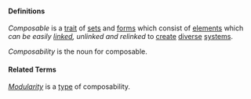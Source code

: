 #### Definitions

*Composable* is a [trait](https://github.com/gcassel/Modular-Organization-Terminology/blob/master/terms/trait.md) of [sets](https://github.com/gcassel/Modular-Organization-Terminology/blob/master/terms/set.md) and [forms](https://github.com/gcassel/Modular-Organization-Terminology/blob/master/terms/form.md) which consist of [elements](https://github.com/gcassel/Modular-Organization-Terminology/blob/master/terms/element.md) which *can be easily [linked](https://github.com/gcassel/Modular-Organization-Terminology/blob/master/terms/linkd.m), unlinked and relinked* to [create](https://github.com/gcassel/Modular-Organization-Terminology/blob/master/terms/create.md) [diverse](https://github.com/gcassel/Modular-Organization-Terminology/blob/master/terms/diverse.md) [systems](https://github.com/gcassel/Modular-Organization-Terminology/blob/master/terms/system.md).

*Composability* is the noun for composable.

#### Related Terms

*[Modularity](https://github.com/gcassel/Modular-Organization-Terminology/blob/master/terms/module.md)* is a [type](https://github.com/gcassel/Modular-Organization-Terminology/blob/master/terms/type.md) of composability.
